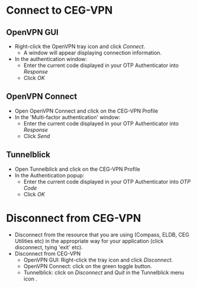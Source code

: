 # Connect to CEG-VPN
## OpenVPN GUI
- Right-click the OpenVPN tray icon and click *Connect*.
	- A window will appear displaying connection information.
- In the authentication window:
	- Enter the current code displayed in your OTP Authenticator into *Response*
	- Click *OK*

## OpenVPN Connect
-  Open OpenVPN Connect and click on the CEG-VPN Profile
- In the 'Multi-factor authentication' window:
	- Enter the current code displayed in your OTP Authenticator into *Response*
	- Click *Send*

## Tunnelblick
-  Open Tunnelblick and click on the CEG-VPN Profile
- In the Authentication popup:
	- Enter the current code displayed in your OTP Authenticator into *OTP Code*
	- Click *OK*

# Disconnect from CEG-VPN
- Disconnect from the resource that you are using (Compass, ELDB, CEG Utilities etc) in the appropriate way for your application (click disconnect, tying 'exit' etc).
- Disconnect from CEG-VPN 
	- OpenVPN GUI: Right-click the tray icon and click *Disconnect*.
	- OpenVPN Connect: click on the green toggle button.
	- Tunnelblick: click on *Disconnect* and *Quit* in the Tunnelblick menu icon .
